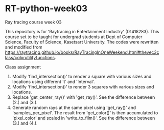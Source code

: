 # RT-python-week03
Ray tracing course week 03

This repository is for 'Raytracing in Entertainment Industry' (01418283).
This course set to be taught for undergrad students at Dept of Computer Science, Faculty of Science, Kasetsart University.
The codes were rewritten and modified from https://raytracing.github.io/books/RayTracingInOneWeekend.html#thevec3class/colorutilityfunctions.


Class assignment

1. Modify 'find_intersection()' to render a square with various sizes and locations using different 't' and 'Interval'. 
2. Modify 'find_intersection()' to render 3 squares with various sizes and locations.
3. Replace 'get_center_ray()' with 'get_ray()'. See the difference between (2.) and (3.).
4. Generate random rays at the same pixel using 'get_ray()' and 'samples_per_pixel'. The result from 'get_color()' is then accumulated to 'pixel_color' and scaled in 'write_to_film()'. See the difference between (3.) and (4.).

